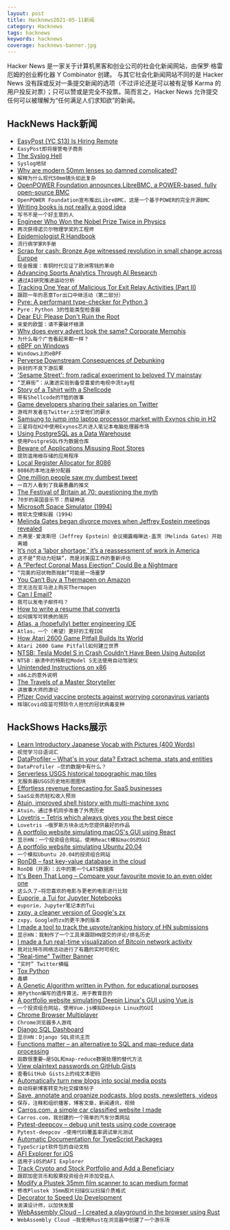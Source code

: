 ```yaml
---
layout: post
title: Hacknews2021-05-11新闻
category: Hacknews
tags: hacknews
keywords: hacknews
coverage: hacknews-banner.jpg
---
```


Hacker News 是一家关于计算机黑客和创业公司的社会化新闻网站，由保罗·格雷厄姆的创业孵化器 Y Combinator 创建。
与其它社会化新闻网站不同的是 Hacker News 没有踩或反对一条提交新闻的选项（不过评论还是可以被有足够 Karma 的用户投反对票）；只可以赞或是完全不投票。简而言之，Hacker News 允许提交任何可以被理解为“任何满足人们求知欲”的新闻。

## HackNews Hack新闻


- [EasyPost (YC S13) Is Hiring Remote](https://www.easypost.com/careers)
- `EasyPost即将接管电子商务`
- [The Syslog Hell](https://techblog.bozho.net/the-syslog-hell/)
- `Syslog地狱`
- [Why are modern 50mm lenses so damned complicated?](https://www.dpreview.com/news/9236543269/why-are-modern-50mm-lenses-so-damned-complicated)
- `解释为什么现代50mm镜头如此复杂`
- [OpenPOWER Foundation announces LibreBMC, a POWER-based, fully open-source BMC](https://openpowerfoundation.org/openpower-foundation-announces-librebmc-a-power-based-fully-open-source-bmc/)
- `OpenPOWER Foundation宣布推出LibreBMC，这是一个基于POWER的完全开源BMC`
- [Writing books is not really a good idea](https://ellegriffin.substack.com/p/creator-economy-for-fiction-authors)
- `写书不是一个好主意的人`
- [Engineer Who Won the Nobel Prize Twice in Physics](https://www.wondersofphysics.com/2021/05/two-time-nobel-pize-winner-physics.html)
- `两次获得诺贝尔物理学奖的工程师`
- [Epidemiologist R Handbook](https://epirhandbook.com/)
- `流行病学家R手册`
- [Scrap for cash: Bronze Age witnessed revolution in small change across Europe](https://phys.org/news/2021-05-scrap-cash-bronze-age-witnessed.html)
- `现金报废：青铜时代见证了欧洲零钱的革命`
- [Advancing Sports Analytics Through AI Research](https://deepmind.com/blog/article/advancing-sports-analytics-through-ai)
- `通过AI研究推进运动分析`
- [Tracking One Year of Malicious Tor Exit Relay Activities (Part II)](https://nusenu.medium.com/tracking-one-year-of-malicious-tor-exit-relay-activities-part-ii-85c80875c5df)
- `跟踪一年的恶意Tor出口中继活动（第二部分）`
- [Pyre: A performant type-checker for Python 3](https://pyre-check.org)
- `Pyre：Python 3的性能类型检查器`
- [Dear EU: Please Don't Ruin the Root](https://berthub.eu/articles/posts/dont-ruin-the-root/)
- `亲爱的欧盟：请不要破坏根源`
- [Why does every advert look the same? Corporate Memphis](https://www.wired.co.uk/article/corporate-memphis-design-tech)
- `为什么每个广告看起来都一样？`
- [eBPF on Windows](https://github.com/microsoft/ebpf-for-windows)
- `Windows上的eBPF`
- [Perverse Downstream Consequences of Debunking](https://dl.acm.org/doi/10.1145/3411764.3445642)
- `拆封的不良下游后果`
- ['Sesame Street': from radical experiment to beloved TV mainstay](https://www.npr.org/2021/05/08/994738544/the-story-of-sesame-street-from-radical-experiment-to-beloved-tv-mainstay)
- `“芝麻街”：从激进实验到备受喜爱的电视中流tay柱`
- [Story of a Tshirt with a Shellcode](https://github.com/marcin-chwedczuk/shellcode-tshirt)
- `带有Shellcode的T恤的故事`
- [Game developers sharing their salaries on Twitter](https://www.axios.com/salaries-game-developers-break-silence-8f03c4aa-216e-4043-80dc-0376c606b926.html)
- `游戏开发者在Twitter上分享他们的薪水`
- [Samsung to jump into laptop processor market with Exynos chip in H2](https://www.kedglobal.com/newsView/ked202105090002)
- `三星将在H2中使用Exynos芯片进入笔记本电脑处理器市场`
- [Using PostgreSQL as a Data Warehouse](https://www.narrator.ai/blog/using-postgresql-as-a-data-warehouse/)
- `使用PostgreSQL作为数据仓库`
- [Beware of Applications Misusing Root Stores](https://blog.mozilla.org/security/2021/05/10/beware-of-applications-misusing-root-stores/)
- `提防滥用根存储的应用程序`
- [Local Register Allocator for 8086](https://github.com/alexfru/regal86)
- `8086的本地注册分配器`
- [One million people saw my dumbest tweet](https://mccormick.cx/news/entries/one-million-people-saw-my-dumbest-tweet)
- `一百万人看到了我最愚蠢的推文`
- [The Festival of Britain at 70: questioning the myth](https://www.iconeye.com/design/festival-of-britain-at-70-questioning-myth)
- `70岁的英国音乐节：质疑神话`
- [Microsoft Space Simulator (1994)](https://archive.org/details/msdos_Microsoft_Space_Simulator_1994)
- `微软太空模拟器（1994）`
- [Melinda Gates began divorce moves when Jeffrey Epstein meetings revealed](https://www.theguardian.com/technology/2021/may/10/melinda-bill-gates-divorce-jeffrey-epstein-meetings)
- `杰弗里·爱泼斯坦（Jeffrey Epstein）会议揭露梅琳达·盖茨（Melinda Gates）开始离婚`
- [It’s not a ‘labor shortage,’ it’s a reassessment of work in America](https://www.washingtonpost.com/business/2021/05/07/jobs-report-labor-shortage-analysis/)
- `这不是“劳动力短缺”，而是对美国工作的重新评估`
- [A “Perfect Coronal Mass Ejection” Could Be a Nightmare](http://www.arrl.org/news/a-perfect-coronal-mass-ejection-could-be-a-nightmare)
- `“完美的冠状物质抛射”可能是一场噩梦`
- [You Can’t Buy a Thermapen on Amazon](https://blog.thermoworks.com/thermometer/new-warning-thermoworks-website-2/)
- `您无法在亚马逊上购买Thermapen`
- [Can I Email?](https://www.caniemail.com/)
- `我可以发电子邮件吗？`
- [How to write a resume that converts](https://www.productlessons.xyz/article/product-manager-resume-with-examples-keywords)
- `如何撰写可转换的简历`
- [Atlas, a (hopefully) better engineering IDE](http://atlasengineering.io)
- `Atlas，一个（希望）更好的工程IDE`
- [How Atari 2600 Game Pitfall Builds Its World](https://evoniuk.github.io/posts/pitfall.html)
- `Atari 2600 Game Pitfall如何建立世界`
- [NTSB: Tesla Model S in Crash Couldn't Have Been Using Autopilot](https://www.caranddriver.com/news/a36387950/ntsb-investigation-tesla-model-s-autopilot/)
- `NTSB：崩溃中的特斯拉Model S无法使用自动驾驶仪`
- [Unintended Instructions on x86](https://github.com/preames/public-notes/blob/master/unintended-instructions.rst)
- `x86上的意外说明`
- [The Travels of a Master Storyteller](https://www.theparisreview.org/blog/2021/05/04/the-travels-of-a-master-storyteller/)
- `讲故事大师的游记`
- [Pfizer Covid vaccine protects against worrying coronavirus variants](https://www.nature.com/articles/d41586-021-01222-5)
- `辉瑞Covid疫苗可预防令人担忧的冠状病毒变种`


## HackShows Hacks展示

- [ Learn Introductory Japanese Vocab with Pictures (400 Words)](https://www.kumalearn.com/ebooks)
- `视觉学习日语词汇`
- [ DataProfiler – What's in your data? Extract schema, stats and entities](https://github.com/capitalone/DataProfiler)
- `DataProfiler –您的数据中有什么？`
- [ Serverless USGS historical topographic map tiles](https://kylebarron.dev/usgs-topo-mosaic)
- `无服务器USGS历史地形图图块`
- [ Effortless revenue forecasting for SaaS businesses](https://saascast.io)
- `SaaS业务的轻松收入预测`
- [ Atuin, improved shell history with multi-machine sync](https://github.com/ellie/atuin)
- `Atuin，通过多机同步改善了外壳历史`
- [ Lovetris – Tetris which always gives you the best piece](https://unrealwill.github.io/lovetris/)
- `Lovetris –俄罗斯方块永远为您提供最好的作品`
- [ A portfolio website simulating macOS's GUI using React](https://portfolio.zxh.io)
- `显示HN：一个投资组合网站，使用React模拟macOS的GUI`
- [ A portfolio website simulating Ubuntu 20.04](https://vivek9patel.github.io/)
- `一个模拟Ubuntu 20.04的投资组合网站`
- [ RonDB – fast key-value database in the cloud](https://www.rondb.com/)
- `RonDB（开源）：云中的第一个LATS数据库`
- [ It's Been That Long – Compare your favourite movie to an even older one](https://itsbeenthatlong.jonabrams.com/)
- `这么久了–将您喜欢的电影与更老的电影进行比较`
- [ Euporie, a Tui for Jupyter Notebooks](https://github.com/joouha/euporie)
- `euporie，Jupyter笔记本的Tui`
- [ zxpy, a cleaner version of Google's zx](https://github.com/tusharsadhwani/zxpy)
- `zxpy，Google的zx的更干净的版本`
- [ I made a tool to track the upvote/ranking history of HN submissions](https://upvotetracker.com/)
- `显示HN：我制作了一个工具来跟踪HN提交的评论/排名历史`
- [ I made a fun real-time visualization of Bitcoin network activity](https://bits.monospace.live)
- `我对比特币网络活动进行了有趣的实时可视化`
- [ "Real-time" Twitter Banner](https://github.com/trungdq88/real-time-twitter-banner)
- `“实时” Twitter横幅`
- [ Tox Python](https://tox.readthedocs.io/en/latest/)
- `毒蟒`
- [ A Genetic Algorithm written in Python, for educational purposes](https://github.com/DomenicoDeFelice/genetic-algorithm-in-python)
- `用Python编写的遗传算法，用于教育目的`
- [ A portfolio website simulating Deepin Linux's GUI using Vue.js](https://goodmanwen.github.io)
- `一个投资组合网站，使用Vue.js模拟Deepin Linux的GUI`
- [ Chrome Browser Multiplayer](https://comebrowsewithme.com/?2)
- `Chrome浏览器多人游戏`
- [ Django SQL Dashboard](https://django-sql-dashboard.datasette.io/en/latest/)
- `显示HN：Django SQL资讯主页`
- [ Functions matter – an alternative to SQL and map-reduce data processing](https://github.com/asavinov/prosto)
- `函数很重要–是SQL和map-reduce数据处理的替代方法`
- [ View plaintext passwords on GitHub Gists](https://gistsecrets.io/home)
- `查看GitHub Gists上的纯文本密码`
- [ Automatically turn new blogs into social media posts](https://blogtosocial.com)
- `自动将新博客转变为社交媒体帖子`
- [ Save, annotate and organize podcasts, blog posts, newsletters, videos](https://www.shelf.so/)
- `保存，注释和组织播客，博客文章，新闻通讯，视频`
- [ Carros.com, a simple car classified website I made](https://carros.com)
- `Carros.com，我创建的一个简单的汽车分类网站`
- [ Pytest-deepcov – debug unit tests using code coverage](https://github.com/treebeardtech/pytest-deepcov)
- `Pytest-deepcov –使用代码覆盖率调试单元测试`
- [ Automatic Documentation for TypeScript Packages](https://www.jsdocs.io)
- `TypeScript软件包的自动文档`
- [ AFI Explorer for iOS](https://apps.apple.com/us/app/afi-explorer/id1564964107)
- `适用于iOS的AFI Explorer`
- [ Track Crypto and Stock Portfolio and Add a Beneficiary](http://www.achee.co)
- `跟踪加密货币和股票投资组合并添加受益人`
- [ Modify a Plustek 35mm film scanner to scan medium format](https://ebn0.net/plustek-8100-6x7.html)
- `修改Plustek 35mm胶片扫描仪以扫描介质格式`
- [ Decorator to Speed Up Development](https://github.com/pcauthorn/devcache)
- `装潢设计师，以加快发展`
- [ WebAssembly Cloud – I created a playground in the browser using Rust](https://webassembly.cloud/)
- `WebAssembly Cloud –我使用Rust在浏览器中创建了一个游乐场`

